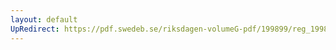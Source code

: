 ```yaml
---
layout: default
UpRedirect: https://pdf.swedeb.se/riksdagen-volumeG-pdf/199899/reg_199899/reg_199899_0003.pdf
---
```

